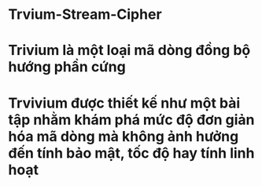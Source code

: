 # Trvium-Stream-Cipher
# Trivium là một loại mã dòng đồng bộ hướng phần cứng
# Trvivium được thiết kế như một bài tập nhằm khám phá mức độ đơn giản hóa mã dòng mà không ảnh hưởng đến tính bảo mật, tốc độ hay tính linh hoạt
